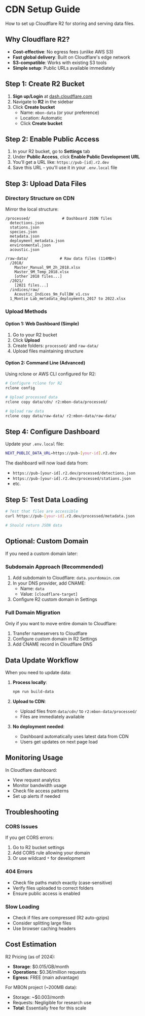 # CDN Setup Guide

How to set up Cloudflare R2 for storing and serving data files.

## Why Cloudflare R2?

- **Cost-effective**: No egress fees (unlike AWS S3)
- **Fast global delivery**: Built on Cloudflare's edge network
- **S3-compatible**: Works with existing S3 tools
- **Simple setup**: Public URLs available immediately

## Step 1: Create R2 Bucket

1. **Sign up/Login** at [dash.cloudflare.com](https://dash.cloudflare.com)
2. Navigate to **R2** in the sidebar
3. Click **Create bucket**
   - Name: `mbon-data` (or your preference)
   - Location: Automatic
   - Click **Create bucket**

## Step 2: Enable Public Access

1. In your R2 bucket, go to **Settings** tab
2. Under **Public Access**, click **Enable Public Development URL**
3. You'll get a URL like: `https://pub-[id].r2.dev`
4. Save this URL - you'll use it in your `.env.local` file

## Step 3: Upload Data Files

### Directory Structure on CDN

Mirror the local structure:

```
/processed/              # Dashboard JSON files
  detections.json
  stations.json
  species.json
  metadata.json
  deployment_metadata.json
  environmental.json
  acoustic.json

/raw-data/              # Raw data files (114MB+)
  /2018/
    Master_Manual_9M_2h_2018.xlsx
    Master_9M_Temp_2018.xlsx
    [other 2018 files...]
  /2021/
    [2021 files...]
  /indices/raw/
    Acoustic_Indices_9m_FullBW_v1.csv
  1_Montie Lab_metadata_deployments_2017 to 2022.xlsx
```

### Upload Methods

#### Option 1: Web Dashboard (Simple)
1. Go to your R2 bucket
2. Click **Upload**
3. Create folders: `processed/` and `raw-data/`
4. Upload files maintaining structure

#### Option 2: Command Line (Advanced)
Using rclone or AWS CLI configured for R2:

```bash
# Configure rclone for R2
rclone config

# Upload processed data
rclone copy data/cdn/ r2:mbon-data/processed/

# Upload raw data
rclone copy data/raw-data/ r2:mbon-data/raw-data/
```

## Step 4: Configure Dashboard

Update your `.env.local` file:

```bash
NEXT_PUBLIC_DATA_URL=https://pub-[your-id].r2.dev
```

The dashboard will now load data from:
- `https://pub-[your-id].r2.dev/processed/detections.json`
- `https://pub-[your-id].r2.dev/processed/stations.json`
- etc.

## Step 5: Test Data Loading

```bash
# Test that files are accessible
curl https://pub-[your-id].r2.dev/processed/metadata.json

# Should return JSON data
```

## Optional: Custom Domain

If you need a custom domain later:

### Subdomain Approach (Recommended)
1. Add subdomain to Cloudflare: `data.yourdomain.com`
2. In your DNS provider, add CNAME:
   - Name: `data`
   - Value: `[cloudflare-target]`
3. Configure R2 custom domain in Settings

### Full Domain Migration
Only if you want to move entire domain to Cloudflare:
1. Transfer nameservers to Cloudflare
2. Configure custom domain in R2 Settings
3. Add CNAME record in Cloudflare DNS

## Data Update Workflow

When you need to update data:

1. **Process locally**:
   ```bash
   npm run build-data
   ```

2. **Upload to CDN**:
   - Upload files from `data/cdn/` to `r2:mbon-data/processed/`
   - Files are immediately available

3. **No deployment needed**:
   - Dashboard automatically uses latest data from CDN
   - Users get updates on next page load

## Monitoring Usage

In Cloudflare dashboard:
- View request analytics
- Monitor bandwidth usage
- Check file access patterns
- Set up alerts if needed

## Troubleshooting

### CORS Issues
If you get CORS errors:
1. Go to R2 bucket settings
2. Add CORS rule allowing your domain
3. Or use wildcard `*` for development

### 404 Errors
- Check file paths match exactly (case-sensitive)
- Verify files uploaded to correct folders
- Ensure public access is enabled

### Slow Loading
- Check if files are compressed (R2 auto-gzips)
- Consider splitting large files
- Use browser caching headers

## Cost Estimation

R2 Pricing (as of 2024):
- **Storage**: $0.015/GB/month
- **Operations**: $0.36/million requests
- **Egress**: FREE (main advantage)

For MBON project (~200MB data):
- Storage: ~$0.003/month
- Requests: Negligible for research use
- **Total**: Essentially free for this scale